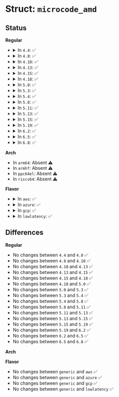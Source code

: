 # Struct: <code>microcode_amd</code>

## Status
<b>Regular</b>
<ul>
<li>
<details>
<summary>In <code>4.4</code>: ✅</summary>

```c
struct microcode_amd {
    struct microcode_header_amd hdr;
    unsigned int mpb[0];
};
```
</details>
</li>
<li>
<details>
<summary>In <code>4.8</code>: ✅</summary>

```c
struct microcode_amd {
    struct microcode_header_amd hdr;
    unsigned int mpb[0];
};
```
</details>
</li>
<li>
<details>
<summary>In <code>4.10</code>: ✅</summary>

```c
struct microcode_amd {
    struct microcode_header_amd hdr;
    unsigned int mpb[0];
};
```
</details>
</li>
<li>
<details>
<summary>In <code>4.13</code>: ✅</summary>

```c
struct microcode_amd {
    struct microcode_header_amd hdr;
    unsigned int mpb[0];
};
```
</details>
</li>
<li>
<details>
<summary>In <code>4.15</code>: ✅</summary>

```c
struct microcode_amd {
    struct microcode_header_amd hdr;
    unsigned int mpb[0];
};
```
</details>
</li>
<li>
<details>
<summary>In <code>4.18</code>: ✅</summary>

```c
struct microcode_amd {
    struct microcode_header_amd hdr;
    unsigned int mpb[0];
};
```
</details>
</li>
<li>
<details>
<summary>In <code>5.0</code>: ✅</summary>

```c
struct microcode_amd {
    struct microcode_header_amd hdr;
    unsigned int mpb[0];
};
```
</details>
</li>
<li>
<details>
<summary>In <code>5.3</code>: ✅</summary>

```c
struct microcode_amd {
    struct microcode_header_amd hdr;
    unsigned int mpb[0];
};
```
</details>
</li>
<li>
<details>
<summary>In <code>5.4</code>: ✅</summary>

```c
struct microcode_amd {
    struct microcode_header_amd hdr;
    unsigned int mpb[0];
};
```
</details>
</li>
<li>
<details>
<summary>In <code>5.8</code>: ✅</summary>

```c
struct microcode_amd {
    struct microcode_header_amd hdr;
    unsigned int mpb[0];
};
```
</details>
</li>
<li>
<details>
<summary>In <code>5.11</code>: ✅</summary>

```c
struct microcode_amd {
    struct microcode_header_amd hdr;
    unsigned int mpb[0];
};
```
</details>
</li>
<li>
<details>
<summary>In <code>5.13</code>: ✅</summary>

```c
struct microcode_amd {
    struct microcode_header_amd hdr;
    unsigned int mpb[0];
};
```
</details>
</li>
<li>
<details>
<summary>In <code>5.15</code>: ✅</summary>

```c
struct microcode_amd {
    struct microcode_header_amd hdr;
    unsigned int mpb[0];
};
```
</details>
</li>
<li>
<details>
<summary>In <code>5.19</code>: ✅</summary>

```c
struct microcode_amd {
    struct microcode_header_amd hdr;
    unsigned int mpb[0];
};
```
</details>
</li>
<li>
<details>
<summary>In <code>6.2</code>: ✅</summary>

```c
struct microcode_amd {
    struct microcode_header_amd hdr;
    unsigned int mpb[0];
};
```
</details>
</li>
<li>
<details>
<summary>In <code>6.5</code>: ✅</summary>

```c
struct microcode_amd {
    struct microcode_header_amd hdr;
    unsigned int mpb[0];
};
```
</details>
</li>
<li>
<details>
<summary>In <code>6.8</code>: ✅</summary>

```c
struct microcode_amd {
    struct microcode_header_amd hdr;
    unsigned int mpb[0];
};
```
</details>
</li>
</ul>
<b>Arch</b>
<ul>
<li>
In <code>arm64</code>: Absent ⚠️
</li>
<li>
In <code>armhf</code>: Absent ⚠️
</li>
<li>
In <code>ppc64el</code>: Absent ⚠️
</li>
<li>
In <code>riscv64</code>: Absent ⚠️
</li>
</ul>
<b>Flavor</b>
<ul>
<li>
<details>
<summary>In <code>aws</code>: ✅</summary>

```c
struct microcode_amd {
    struct microcode_header_amd hdr;
    unsigned int mpb[0];
};
```
</details>
</li>
<li>
<details>
<summary>In <code>azure</code>: ✅</summary>

```c
struct microcode_amd {
    struct microcode_header_amd hdr;
    unsigned int mpb[0];
};
```
</details>
</li>
<li>
<details>
<summary>In <code>gcp</code>: ✅</summary>

```c
struct microcode_amd {
    struct microcode_header_amd hdr;
    unsigned int mpb[0];
};
```
</details>
</li>
<li>
<details>
<summary>In <code>lowlatency</code>: ✅</summary>

```c
struct microcode_amd {
    struct microcode_header_amd hdr;
    unsigned int mpb[0];
};
```
</details>
</li>
</ul>

## Differences
<b>Regular</b>
<ul>
<li>
No changes between <code>4.4</code> and <code>4.8</code> ✅
</li>
<li>
No changes between <code>4.8</code> and <code>4.10</code> ✅
</li>
<li>
No changes between <code>4.10</code> and <code>4.13</code> ✅
</li>
<li>
No changes between <code>4.13</code> and <code>4.15</code> ✅
</li>
<li>
No changes between <code>4.15</code> and <code>4.18</code> ✅
</li>
<li>
No changes between <code>4.18</code> and <code>5.0</code> ✅
</li>
<li>
No changes between <code>5.0</code> and <code>5.3</code> ✅
</li>
<li>
No changes between <code>5.3</code> and <code>5.4</code> ✅
</li>
<li>
No changes between <code>5.4</code> and <code>5.8</code> ✅
</li>
<li>
No changes between <code>5.8</code> and <code>5.11</code> ✅
</li>
<li>
No changes between <code>5.11</code> and <code>5.13</code> ✅
</li>
<li>
No changes between <code>5.13</code> and <code>5.15</code> ✅
</li>
<li>
No changes between <code>5.15</code> and <code>5.19</code> ✅
</li>
<li>
No changes between <code>5.19</code> and <code>6.2</code> ✅
</li>
<li>
No changes between <code>6.2</code> and <code>6.5</code> ✅
</li>
<li>
No changes between <code>6.5</code> and <code>6.8</code> ✅
</li>
</ul>
<b>Arch</b>
<ul>
</ul>
<b>Flavor</b>
<ul>
<li>
No changes between <code>generic</code> and <code>aws</code> ✅
</li>
<li>
No changes between <code>generic</code> and <code>azure</code> ✅
</li>
<li>
No changes between <code>generic</code> and <code>gcp</code> ✅
</li>
<li>
No changes between <code>generic</code> and <code>lowlatency</code> ✅
</li>
</ul>
